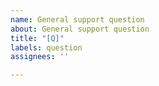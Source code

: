```yaml
---
name: General support question
about: General support question
title: "[Q]"
labels: question
assignees: ''

---
```

